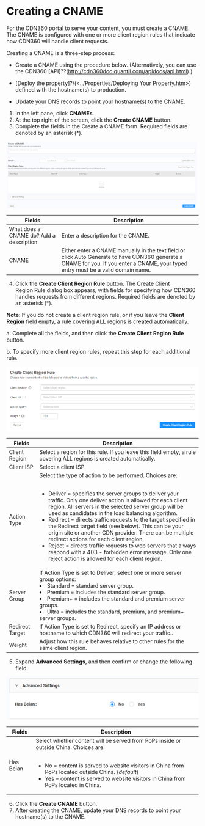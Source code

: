 # Creating a CNAME

For the CDN360 portal to serve your content, you must create a CNAME. The CNAME is configured with one or more client region rules that indicate how CDN360 will handle client requests.

Creating a CNAME is a three-step process:

- Create a CNAME using the procedure below. (Alternatively, you can use the CDN360 [API]??(<http://cdn360doc.quantil.com/apidocs/api.html>).)
- [Deploy the property]?/(<../Properties/Deploying Your Property.htm>) defined with the hostname(s) to production.

- Update your DNS records to point your hostname(s) to the CNAME.

1. In the left pane, click **CNAMEs**.
2. At the top right of the screen, click the **Create CNAME** button. 
3. Complete the fields in the Create a CNAME form. Required fields are denoted by an asterisk (\*).

![null](<../../resources/images/cname1.png>)

| **Fields** | **Description** |
| ---------- | --------------- |
| What does a CNAME do? Add a description. | Enter a description for the CNAME. |
| CNAME | Either enter a CNAME manually in the text field or click Auto Generate to have CDN360 generate a CNAME for you. If you enter a CNAME, your typed entry must be a valid domain name. |

4. Click the **Create Client Region Rule** button. The Create Client Region Rule dialog box appears, with fields for specifying how CDN360 handles requests from different regions. Required fields are denoted by an asterisk (\*).

**Note**: If you do not create a client region rule, or if you leave the **Client Region** field empty, a rule covering ALL regions is created automatically.

a. Complete all the fields, and then click the **Create Client Region Rule** button. 

b. To specify more client region rules, repeat this step for each additional rule.

![null](<../../resources/images/Create Client Region Rule.png>)

| **Fields** | **Description** |
| ---------- | --------------- |
| Client Region | Select a region for this rule. If you leave this field empty, a rule covering ALL regions is created automatically.|
| Client ISP | Select a client ISP.|
| Action Type | Select the type of action to be performed. Choices are:<ul><br><li>Deliver = specifies the server groups to deliver your traffic. Only one deliver action is allowed for each client region. All servers in the selected server group will be used as candidates in the load balancing algorithm.<li>Redirect = directs traffic requests to the target specified in the Redirect target field (see below). This can be your origin site or another CDN provider. There can be multiple redirect actions for each client region.<li>Reject = directs traffic requests to web servers that always respond with a 403 - forbidden error message. Only one reject action is allowed for each client region.|
| Server Group | If Action Type is set to Deliver, select one or more server group options:<br><li>Standard = standard server group.</li><li>Premium = includes the standard server group.<li>Premium+ = includes the standard and premium server groups.<li>Ultra = includes the standard, premium, and premium+ server groups.|
| Redirect Target | If Action Type is set to Redirect, specify an IP address or hostname to which CDN360 will redirect your traffic..|
| Weight | Adjust how this rule behaves relative to other rules for the same client region.|


5. Expand **Advanced Settings**, and then confirm or change the following field.

![null](<../../resources/images/cname3.png>)

| **Fields**      | **Description** |
| --------------- | --------------- |
| Has Beian       |        Select whether content will be served from PoPs inside or outside China. Choices are: <ul><br><li>No = content is served to website visitors in China from PoPs located outside China. (*default*)<li>Yes = content is served to website visitors in China from PoPs located in China.    |

6. Click the **Create CNAME** button.
7. After creating the CNAME, update your DNS records to point your hostname(s) to the CNAME.